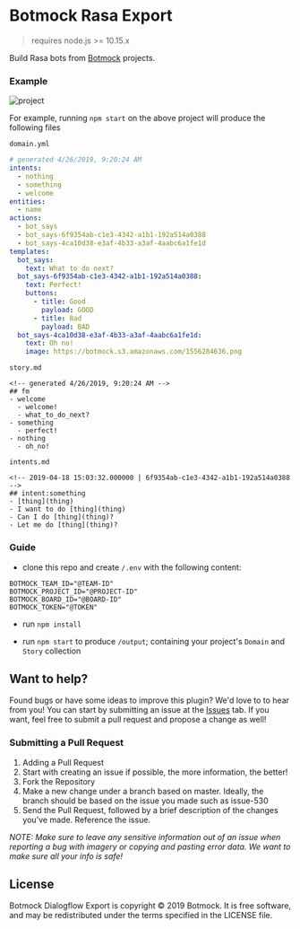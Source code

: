 # Botmock Rasa Export

> requires node.js >= 10.15.x

Build Rasa bots from [Botmock](https://botmock.com) projects.

### Example

![project](https://botmock.s3.amazonaws.com/1556284636.png)

For example, running `npm start` on the above project will produce the following files

`domain.yml`

```yaml
# generated 4/26/2019, 9:20:24 AM
intents:
  - nothing
  - something
  - welcome
entities:
  - name
actions:
  - bot_says
  - bot_says-6f9354ab-c1e3-4342-a1b1-192a514a0388
  - bot_says-4ca10d38-e3af-4b33-a3af-4aabc6a1fe1d
templates:
  bot_says:
    text: What to do next?
  bot_says-6f9354ab-c1e3-4342-a1b1-192a514a0388:
    text: Perfect!
    buttons:
      - title: Good
        payload: GOOD
      - title: Bad
        payload: BAD
  bot_says-4ca10d38-e3af-4b33-a3af-4aabc6a1fe1d:
    text: Oh no!
    image: https://botmock.s3.amazonaws.com/1556284636.png
```

`story.md`

```
<!-- generated 4/26/2019, 9:20:24 AM -->
## fm
- welcome
  - welcome!
  - what_to_do_next?
- something
  - perfect!
- nothing
  - oh_no!
```

`intents.md`

```
<!-- 2019-04-18 15:03:32.000000 | 6f9354ab-c1e3-4342-a1b1-192a514a0388 -->
## intent:something
- [thing](thing)
- I want to do [thing](thing)
- Can I do [thing](thing)?
- Let me do [thing](thing)?
```

### Guide

- clone this repo and create `/.env` with the following content:

```
BOTMOCK_TEAM_ID="@TEAM-ID"
BOTMOCK_PROJECT_ID="@PROJECT-ID"
BOTMOCK_BOARD_ID="@BOARD-ID"
BOTMOCK_TOKEN="@TOKEN"
```

- run `npm install`

- run `npm start` to produce `/output`; containing your project's `Domain` and `Story` collection

## Want to help?

Found bugs or have some ideas to improve this plugin? We'd love to to hear from you! You can start by submitting an issue at the [Issues](https://github.com/Botmock/botmock-dialogflow-export/issues) tab. If you want, feel free to submit a pull request and propose a change as well!

### Submitting a Pull Request
1. Adding a Pull Request
2. Start with creating an issue if possible, the more information, the better!
3. Fork the Repository
4. Make a new change under a branch based on master. Ideally, the branch should be based on the issue you made such as issue-530
5. Send the Pull Request, followed by a brief description of the changes you've made. Reference the issue.

*NOTE: Make sure to leave any sensitive information out of an issue when reporting a bug with imagery or copying and pasting error data. We want to make sure all your info is safe!*

## License
Botmock Dialogflow Export is copyright © 2019 Botmock. It is free software, and may be redistributed under the terms specified in the LICENSE file.
